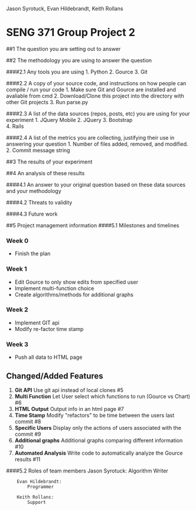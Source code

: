 Jason Syrotuck, Evan Hildebrandt, Keith Rollans

# SENG 371 Group Project 2 

##1 The question you are setting out to answer
	
	
##2 The methodology you are using to answer the question
	 

####2.1 Any tools you are using 
		1. Python
		2. Gource
		3. Git
		
####2.2 A copy of your source code, and instructions on how people can compile / run your code
		1. Make sure Git and Gource are installed and avaliable from cmd
		2. Download/Clone this project into the directory with other Git projects 
		3. Run parse.py		
		
####2.3 A list of the data sources (repos, posts, etc) you are using for your experiment
		1. JQuery Mobile
		2. JQuery
		3. Bootstrap	
		4. Rails
		
####2.4 A list of the metrics you are collecting, justifying their use in answering your question
		1. Number of files added, removed, and modified. 
		2. Commit message string
	
##3 The results of your experiment


##4 An analysis of these results

####4.1 An answer to your original question based on these data sources and your methodology
  
####4.2 Threats to validity

####4.3 Future work

	
##5 Project management information
####5.1 Milestones and timelines
### Week 0

+ Finish the plan

### Week 1

+ Edit Gource to only show edits from specified user
+ Implement multi-function choice
+ Create algorithms/methods for additional graphs

### Week 2

+ Implement GIT api
+ Modify re-factor time stamp

### Week 3

+ Push all data to HTML page

## Changed/Added Features
1. **Git API** Use git api instead of local clones #5 
2. **Multi Function** Let User select which functions to run (Gource vs Chart) #6 
3. **HTML Output** Output info in an html page #7 
4. **Time Stamp** Modify "refactors" to be time between the users last commit #8 
5. **Specific Users** Display only the actions of users associated with the commit #9 
6. **Additional graphs** Additional graphs comparing different information #10 
7. **Automated Analysis** Write code to automatically analyze the Gource results #11 

####5.2 Roles of team members
		Jason Syrotuck: 
			Algorithm Writer
		
		Evan Hildebrandt: 
			Programmer
		
		Keith Rollans:	
			Support

	
	
